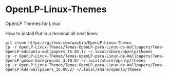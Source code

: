# OpenLP-Linux-Themes
OpenLP Themes for Linux


How to install
Put in a terminal all next lines:

```
git clone https://github.com/wachin/OpenLP-Linux-Themes 
cp -r OpenLP-Linux-Themes/Temas-OpenLP-para-Linux-de-Wallpapers/Tema-OpenLP-edubuntu-wallpapers_15.02.1/ ~/.local/share/openlp/themes
cp -r OpenLP-Linux-Themes/Temas-OpenLP-para-Linux-de-Wallpapers/Tema-OpenLP-gnome-backgrounds_3.18.0/ ~/.local/share/openlp/themes
cp -r OpenLP-Linux-Themes/Temas-OpenLP-para-Linux-de-Wallpapers/Tema-OpenLP-kde-wallpapers_15.08.2/ ~/.local/share/openlp/themes
```


